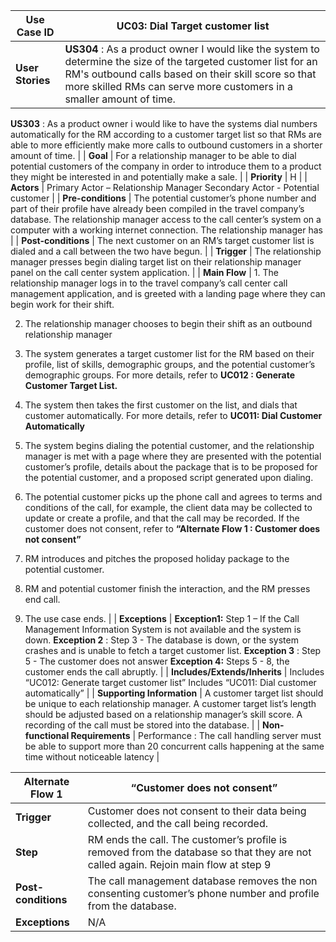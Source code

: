 | Use Case ID                     	| UC03: Dial Target customer list                                                                                                                                                                                                                                                                                                                                                                                                                                                                                                                                                                                                                                                                                                                                                                                                                                                                                                                                                                                                                                                                                                                                                                                                                                                                                                                                                                                                                                                                                       	|
|---------------------------------	|-----------------------------------------------------------------------------------------------------------------------------------------------------------------------------------------------------------------------------------------------------------------------------------------------------------------------------------------------------------------------------------------------------------------------------------------------------------------------------------------------------------------------------------------------------------------------------------------------------------------------------------------------------------------------------------------------------------------------------------------------------------------------------------------------------------------------------------------------------------------------------------------------------------------------------------------------------------------------------------------------------------------------------------------------------------------------------------------------------------------------------------------------------------------------------------------------------------------------------------------------------------------------------------------------------------------------------------------------------------------------------------------------------------------------------------------------------------------------------------------------------------------------	|
| **User Stories**                	| **US304** : As a product owner I would like the system to determine the size of the targeted customer list for an RM's outbound calls based on their skill score so that more skilled RMs can serve more customers in a smaller amount of time. 

**US303** : As a product owner i would like to have the systems dial numbers automatically for the RM according to a customer target list so that RMs are able to more efficiently make more calls to outbound customers in a shorter amount of time.                                                                                                                                                                                                                                                                                                                                                                                                                                                                                                                                                                                                                                                                                                                                                                                                                                                                                                                                                                                                                 	|
| **Goal**                        	| For a relationship manager to be able to dial potential customers of the company in order to introduce them to a product they might be interested in and potentially make a sale.                                                                                                                                                                                                                                                                                                                                                                                                                                                                                                                                                                                                                                                                                                                                                                                                                                                                                                                                                                                                                                                                                                                                                                                                                                                                                                                                     	|
| **Priority**                    	| H                                                                                                                                                                                                                                                                                                                                                                                                                                                                                                                                                                                                                                                                                                                                                                                                                                                                                                                                                                                                                                                                                                                                                                                                                                                                                                                                                                                                                                                                                                                     	|
| **Actors**                      	| Primary Actor – Relationship Manager  Secondary Actor - Potential customer                                                                                                                                                                                                                                                                                                                                                                                                                                                                                                                                                                                                                                                                                                                                                                                                                                                                                                                                                                                                                                                                                                                                                                                                                                                                                                                                                                                                                                            	|
| **Pre-conditions**              	| The potential customer’s phone number and part of their profile have already been compiled in the travel company’s database.  The relationship manager access to the call center’s system on a computer with a working internet connection.  The relationship manager has                                                                                                                                                                                                                                                                                                                                                                                                                                                                                                                                                                                                                                                                                                                                                                                                                                                                                                                                                                                                                                                                                                                                                                                                                                             	|
| **Post-conditions**             	| The next customer on an RM’s target customer list is dialed and a call between the two have begun.                                                                                                                                                                                                                                                                                                                                                                                                                                                                                                                                                                                                                                                                                                                                                                                                                                                                                                                                                                                                                                                                                                                                                                                                                                                                                                                                                                                                                    	|
| **Trigger**                     	| The relationship manager presses begin dialing target list on their relationship manager panel on the call center system application.                                                                                                                                                                                                                                                                                                                                                                                                                                                                                                                                                                                                                                                                                                                                                                                                                                                                                                                                                                                                                                                                                                                                                                                                                                                                                                                                                                                 	|
| **Main Flow**                   	| 1. The relationship manager logs in to the travel company’s call center call management application, and is greeted with a landing page where they can begin work for their shift.   

2. The relationship manager chooses to begin their shift as an outbound relationship manager  

3. The system generates a target customer list for the RM based on their profile, list of skills, demographic groups, and the potential customer’s demographic groups. For more details, refer to **UC012 : Generate Customer Target List.**   

4. The system then takes the first customer on the list, and dials that customer automatically. For more details, refer to **UC011: Dial Customer Automatically**  

5. The system begins dialing the potential customer, and the relationship manager is met with a page where they are presented with the potential customer’s profile, details about the package that is to be proposed for the potential customer, and a proposed script generated upon dialing.  

6. The potential customer picks up the phone call and agrees to terms and conditions of the call, for example, the client data may be collected to update or create a profile, and that the call may be recorded.  If the customer does not consent, refer to **“Alternate Flow 1 : Customer does not consent”**   

7. RM introduces and pitches the proposed holiday package to the potential customer.   

8. RM and potential customer finish the interaction, and the RM presses end call.   

9. The use case ends.  	|
| **Exceptions**                  	| **Exception1:** Step 1 – If the Call Management Information System is not available and the system is down. **Exception 2** : Step 3 - The database is down, or the system crashes and is unable to fetch a target customer list.  **Exception 3** : Step 5 - The customer does not answer  **Exception 4:** Steps 5 - 8, the customer ends the call abruptly.                                                                                                                                                                                                                                                                                                                                                                                                                                                                                                                                                                                                                                                                                                                                                                                                                                                                                                                                                                                                                                                                                                                                                        	|
| **Includes/Extends/Inherits**   	| Includes “UC012: Generate target customer list”  Includes “UC011: Dial customer automatically”                                                                                                                                                                                                                                                                                                                                                                                                                                                                                                                                                                                                                                                                                                                                                                                                                                                                                                                                                                                                                                                                                                                                                                                                                                                                                                                                                                                                                        	|
| **Supporting Information**      	| A customer target list should be unique to each relationship manager.  A customer target list’s length should be adjusted based on a relationship manager’s skill score. A recording of the call must be stored into the database.                                                                                                                                                                                                                                                                                                                                                                                                                                                                                                                                                                                                                                                                                                                                                                                                                                                                                                                                                                                                                                                                                                                                                                                                                                                                                    	|
| **Non-functional Requirements** 	| Performance : The call handling server must be able to support more than 20 concurrent calls happening at the same time without noticeable latency                                                                                                                                                                                                                                                                                                                                                                                                                                                                                                                                                                                                                                                                                                                                                                                                                                                                                                                                                                                                                                                                                                                                                                                                                                                                                                                                                                    	|

| Alternate Flow 1    | “Customer does not consent”                                                                                                           |
|---------------------|---------------------------------------------------------------------------------------------------------------------------------------|
| **Trigger**         | Customer does not consent to their data being collected, and the call being recorded.                                                 |
| **Step**            | RM ends the call.  The customer’s profile is removed from the database so that they are not called again.  Rejoin main flow at step 9 |
| **Post-conditions** | The call management database removes the non consenting customer’s phone number and profile from the database.                        |
| **Exceptions**      | N/A                                                                                                                                   |